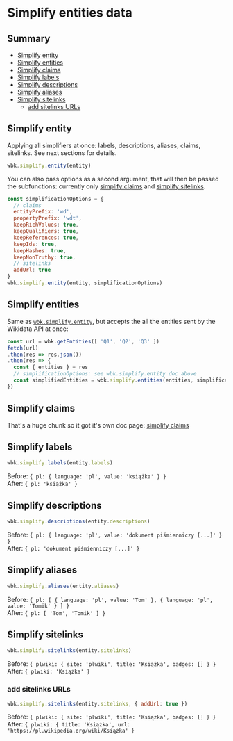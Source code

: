# Simplify entities data

## Summary

<!-- START doctoc generated TOC please keep comment here to allow auto update -->
<!-- DON'T EDIT THIS SECTION, INSTEAD RE-RUN doctoc TO UPDATE -->


- [Simplify entity](#simplify-entity)
- [Simplify entities](#simplify-entities)
- [Simplify claims](simplify_claims.md)
- [Simplify labels](#simplify-labels)
- [Simplify descriptions](#simplify-descriptions)
- [Simplify aliases](#simplify-aliases)
- [Simplify sitelinks](#simplify-sitelinks)
  - [add sitelinks URLs](#add-sitelinks-urls)

<!-- END doctoc generated TOC please keep comment here to allow auto update -->


## Simplify entity
Applying all simplifiers at once: labels, descriptions, aliases, claims, sitelinks. See next sections for details.
```js
wbk.simplify.entity(entity)
```
You can also pass options as a second argument, that will then be passed the subfunctions: currently only [simplify claims](simplify_claims.md) and [simplify sitelinks](#simplify-sitelinks).
```js
const simplificationOptions = {
  // claims
  entityPrefix: 'wd',
  propertyPrefix: 'wdt',
  keepRichValues: true,
  keepQualifiers: true,
  keepReferences: true,
  keepIds: true,
  keepHashes: true,
  keepNonTruthy: true,
  // sitelinks
  addUrl: true
}
wbk.simplify.entity(entity, simplificationOptions)
```

## Simplify entities
Same as [`wbk.simplify.entity`](#simplify-entity), but accepts the all the entities sent by the Wikidata API at once:
```js
const url = wbk.getEntities([ 'Q1', 'Q2', 'Q3' ])
fetch(url)
.then(res => res.json())
.then(res => {
  const { entities } = res
  // simplificationOptions: see wbk.simplify.entity doc above
  const simplifiedEntities = wbk.simplify.entities(entities, simplificationOptions)
})
```

## Simplify claims
That's a huge chunk so it got it's own doc page: [simplify claims](simplify_claims.md)

## Simplify labels
```js
wbk.simplify.labels(entity.labels)
```
Before: `{ pl: { language: 'pl', value: 'książka' } }`<br>
After: `{ pl: 'książka' }`

## Simplify descriptions
```js
wbk.simplify.descriptions(entity.descriptions)
```
Before: `{ pl: { language: 'pl', value: 'dokument piśmienniczy [...]' } }`<br>
After: `{ pl: 'dokument piśmienniczy [...]' }`

## Simplify aliases
```js
wbk.simplify.aliases(entity.aliases)
```
Before: `{ pl: [ { language: 'pl', value: 'Tom' }, { language: 'pl', value: 'Tomik' } ] }`<br>
After: `{ pl: [ 'Tom', 'Tomik' ] }`

## Simplify sitelinks
```js
wbk.simplify.sitelinks(entity.sitelinks)
```
Before: `{ plwiki: { site: 'plwiki', title: 'Książka', badges: [] } }`<br>
After: `{ plwiki: 'Książka' }`

### add sitelinks URLs
```js
wbk.simplify.sitelinks(entity.sitelinks, { addUrl: true })
```
Before: `{ plwiki: { site: 'plwiki', title: 'Książka', badges: [] } }`<br>
After: `{ plwiki: { title: 'Książka', url: 'https://pl.wikipedia.org/wiki/Książka' }`
